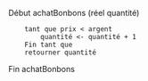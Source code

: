 Début achatBonbons (réel quantité)
       
        tant que prix < argent
            quantité <- quantité + 1
        Fin tant que 
        retourner quantité

Fin achatBonbons
